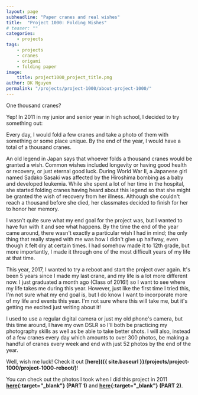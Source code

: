 ```yaml
---
layout: page
subheadline: "Paper cranes and real wishes"
title:  "Project 1000: Folding Wishes"
# teaser: ""
categories:
    - projects
tags:
    - projects
    - cranes
    - origami
    - folding paper
image:
    title: project1000_project_title.png
author: DK Nguyen
permalink: "/projects/project-1000/about-project-1000/"
---
```

One thousand cranes?

Yep! In 2011 in my junior and senior year in high school, I decided to try something out:

Every day, I would fold a few cranes and take a photo of them with something or some place unique. By the end of the year, I would have a total of a thousand cranes.

An old legend in Japan says that whoever folds a thousand cranes would be granted a wish. Common wishes included longevity or having good health or recovery, or just eternal good luck. During World War II, a Japanese girl named Sadako Sasaki was affected by the Hiroshima bombing as a baby and developed leukemia. While she spent a lot of her time in the hospital, she started folding cranes having heard about this legend so that she might be granted the wish of recovery from her illness. Although she couldn't reach a thousand before she died, her classmates decided to finish for her to honor her memory.

I wasn't quite sure what my end goal for the project was, but I wanted to have fun with it and see what happens. By the time the end of the year came around, there wasn't exactly a particular wish I had in mind; the only thing that really stayed with me was how I didn't give up halfway, even though it felt dry at certain times. I had somehow made it to 12th grade, but more importantly, I made it through one of the most difficult years of my life at that time.

This year, 2017, I wanted to try a reboot and start the project over again. It's been 5 years since I made my last crane, and my life is a lot more different now. I just graduated a month ago (Class of 2016!) so I want to see where my life takes me during this year. However, just like the first time I tried this, I'm not sure what my end goal is, but I do know I want to incorporate more of my life and events this year. I'm not sure where this will take me, but it's getting me excited just writing about it!

I used to use a regular digital camera or just my old phone's camera, but this time around, I have my own DSLR so I'll both be practicing my photography skills as well as be able to take better shots. I will also, instead of a few cranes every day which amounts to over 300 photos, be making a handful of cranes every week and end with just 52 photos by the end of the year.

Well, wish me luck! Check it out **[here]({{ site.baseurl }}/projects/project-1000/project-1000-reboot/)**!

You can check out the photos I took when I did this project in 2011 **[here](https://www.facebook.com/media/set/?set=a.169972456377543.30971.100000943695001&type=1&l=085510f770){:target="_blank"} (PART 1)** and **[here](https://www.facebook.com/media/set/?set=a.222668147774640.51854.100000943695001&type=1&l=6f2ec44c97){:target="_blank"} (PART 2)**.
